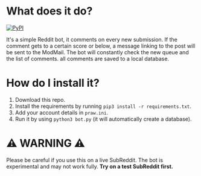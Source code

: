 # What does it do?
[![PyPI](https://img.shields.io/pypi/v/praw?color=orange&label=praw&style=flat-square)](https://pypi.org/project/praw/)

It's a simple Reddit bot, it comments on every new submission. If the comment gets to a certain score or below, a message linking to the post will be sent to the ModMail. The bot will constantly check the new queue and the list of comments. all comments are saved to a local database.

# How do I install it?
1) Download this repo.
2) Install the requirements by running `pip3 install -r requirements.txt`.
3) Add your account details in `praw.ini`.
4) Run it by using `python3 bot.py` (it will automatically create a database).

# ⚠ WARNING ⚠

Please be careful if you use this on a live SubReddit. The bot is experimental and may not work fully. **Try on a test SubReddit first.**
